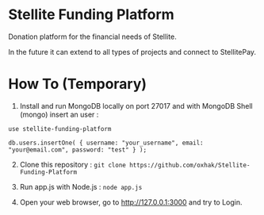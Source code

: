 # Stellite Funding Platform

Donation platform for the financial needs of Stellite.

In the future it can extend to all types of projects and connect to StellitePay.


# How To (Temporary)

1. Install and run MongoDB locally on port 27017 and with MongoDB Shell (mongo) insert an user :

`use stellite-funding-platform`

`db.users.insertOne( { username: "your_username", email: "your@email.com", password: "test" } );`

2. Clone this repository :
`git clone https://github.com/oxhak/Stellite-Funding-Platform`

3. Run app.js with Node.js : `node app.js`

4. Open your web browser, go to http://127.0.0.1:3000 and try to Login.
